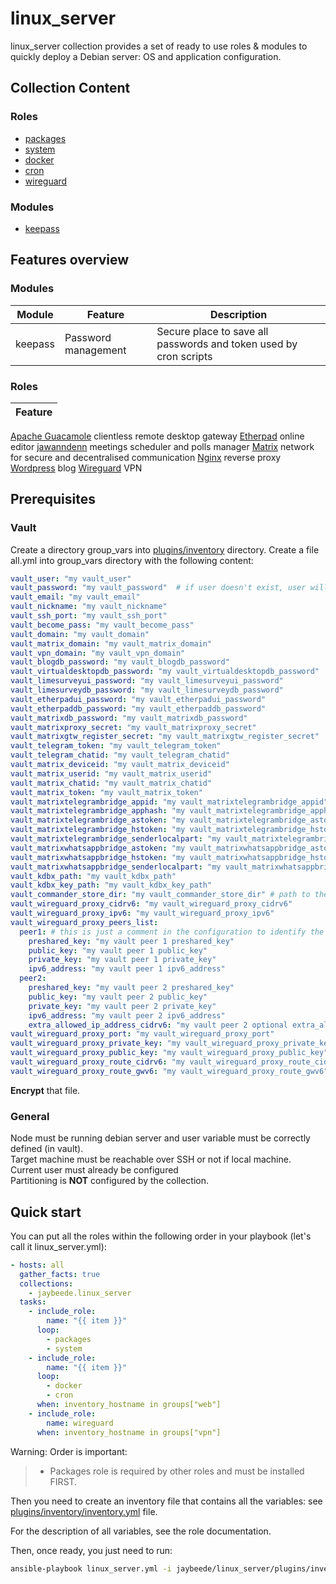 # linux_server

linux_server collection provides a set of ready to use roles & modules to quickly deploy a Debian server: OS and application configuration.

## Collection Content

### Roles

* [packages](https://github.com/JayBeeDe/ansible_collections/blob/main/jaybeede/linux_server/roles/packages/README.md)
* [system](https://github.com/JayBeeDe/ansible_collections/blob/main/jaybeede/linux_server/roles/system/README.md)
* [docker](https://github.com/JayBeeDe/ansible_collections/blob/main/jaybeede/linux_server/roles/docker/README.md)
* [cron](https://github.com/JayBeeDe/ansible_collections/blob/main/jaybeede/linux_server/roles/cron/README.md)
* [wireguard](https://github.com/JayBeeDe/ansible_collections/blob/main/jaybeede/linux_server/roles/wireguard/README.md)

### Modules

* [keepass](https://github.com/JayBeeDe/ansible_collections/blob/main/jaybeede/linux_server/plugins/modules/keepass.py)

## Features overview

### Modules <!-- markdownlint-disable-line no-duplicate-heading -->

Module | Feature | Description
------ | ------- | -----------
keepass | Password management | Secure place to save all passwords and token used by cron scripts

### Roles <!-- markdownlint-disable-line no-duplicate-heading -->

Feature |
------- |
[Apache Guacamole](https://guacamole.apache.org/) clientless remote desktop gateway
[Etherpad](https://etherpad.org/) online editor
[jawanndenn](https://github.com/hartwork/jawanndenn) meetings scheduler and polls manager
[Matrix](https://matrix.org/) network for secure and decentralised communication
[Nginx](https://nginx.org/) reverse proxy
[Wordpress](https://wordpress.com/) blog
[Wireguard](https://www.wireguard.com/) VPN

## Prerequisites

### Vault

Create a directory group_vars into [plugins/inventory](https://github.com/JayBeeDe/ansible_collections/tree/main/jaybeede/linux_server/plugins/inventory) directory.
Create a file all.yml into group_vars directory with the following content:

```yaml
vault_user: "my vault_user"
vault_password: "my vault_password"  # if user doesn't exist, user will be created with specified password. Otherwise, password will not be updated
vault_email: "my vault_email"
vault_nickname: "my vault_nickname"
vault_ssh_port: "my vault_ssh_port"
vault_become_pass: "my vault_become_pass"
vault_domain: "my vault_domain"
vault_matrix_domain: "my vault_matrix_domain"
vault_vpn_domain: "my vault_vpn_domain"
vault_blogdb_password: "my vault_blogdb_password"
vault_virtualdesktopdb_password: "my vault_virtualdesktopdb_password"
vault_limesurveyui_password: "my vault_limesurveyui_password"
vault_limesurveydb_password: "my vault_limesurveydb_password"
vault_etherpadui_password: "my vault_etherpadui_password"
vault_etherpaddb_password: "my vault_etherpaddb_password"
vault_matrixdb_password: "my vault_matrixdb_password"
vault_matrixproxy_secret: "my vault_matrixproxy_secret"
vault_matrixgtw_register_secret: "my vault_matrixgtw_register_secret"
vault_telegram_token: "my vault_telegram_token"
vault_telegram_chatid: "my vault_telegram_chatid"
vault_matrix_deviceid: "my vault_matrix_deviceid"
vault_matrix_userid: "my vault_matrix_userid"
vault_matrix_chatid: "my vault_matrix_chatid"
vault_matrix_token: "my vault_matrix_token"
vault_matrixtelegrambridge_appid: "my vault_matrixtelegrambridge_appid"
vault_matrixtelegrambridge_apphash: "my vault_matrixtelegrambridge_apphash"
vault_matrixtelegrambridge_astoken: "my vault_matrixtelegrambridge_astoken"
vault_matrixtelegrambridge_hstoken: "my vault_matrixtelegrambridge_hstoken"
vault_matrixtelegrambridge_senderlocalpart: "my vault_matrixtelegrambridge_senderlocalpart"
vault_matrixwhatsappbridge_astoken: "my vault_matrixwhatsappbridge_astoken"
vault_matrixwhatsappbridge_hstoken: "my vault_matrixwhatsappbridge_hstoken"
vault_matrixwhatsappbridge_senderlocalpart: "my vault_matrixwhatsappbridge_senderlocalpart"
vault_kdbx_path: "my vault_kdbx_path"
vault_kdbx_key_path: "my vault_kdbx_key_path"
vault_commander_store_dir: "my vault_commander_store_dir" # path to the .store directory that contains credentials
vault_wireguard_proxy_cidrv6: "my vault_wireguard_proxy_cidrv6"
vault_wireguard_proxy_ipv6: "my vault_wireguard_proxy_ipv6"
vault_wireguard_proxy_peers_list:
  peer1: # this is just a comment in the configuration to identify the peer
    preshared_key: "my vault peer 1 preshared_key"
    public_key: "my vault peer 1 public_key"
    private_key: "my vault peer 1 private_key"
    ipv6_address: "my vault peer 1 ipv6_address"
  peer2:
    preshared_key: "my vault peer 2 preshared_key"
    public_key: "my vault peer 2 public_key"
    private_key: "my vault peer 2 private_key"
    ipv6_address: "my vault peer 2 ipv6_address"
    extra_allowed_ip_address_cidrv6: "my vault peer 2 optional extra_allowed_ip_address_cidrv6"
vault_wireguard_proxy_port: "my vault_wireguard_proxy_port"
vault_wireguard_proxy_private_key: "my vault_wireguard_proxy_private_key"
vault_wireguard_proxy_public_key: "my vault_wireguard_proxy_public_key"
vault_wireguard_proxy_route_cidrv6: "my vault_wireguard_proxy_route_cidrv6"
vault_wireguard_proxy_route_gwv6: "my vault_wireguard_proxy_route_gwv6"
```

**Encrypt** that file.

### General

Node must be running debian server and user variable must be correctly defined (in vault).<br />
Target machine must be reachable over SSH or not if local machine.<br />
Current user must already be configured<br />
Partitioning is **NOT** configured by the collection.<br />

## Quick start

You can put all the roles within the following order in your playbook (let's call it linux_server.yml):

```yaml
- hosts: all
  gather_facts: true
  collections:
    - jaybeede.linux_server
  tasks:
    - include_role:
        name: "{{ item }}"
      loop:
        - packages
        - system
    - include_role:
        name: "{{ item }}"
      loop:
        - docker
        - cron
      when: inventory_hostname in groups["web"]
    - include_role:
        name: wireguard
      when: inventory_hostname in groups["vpn"]
```

Warning: Order is important:
>
> * Packages role is required by other roles and must be installed FIRST.

Then you need to create an inventory file that contains all the variables: see [plugins/inventory/inventory.yml](https://github.com/JayBeeDe/ansible_collections/blob/main/jaybeede/linux_server/inventory/inventory.yml) file.

For the description of all variables, see the role documentation.

Then, once ready, you just need to run:

```bash
ansible-playbook linux_server.yml -i jaybeede/linux_server/plugins/inventory/inventory.yml --ask-vault-pass
```
